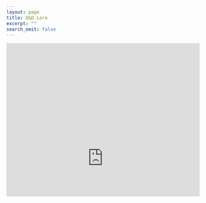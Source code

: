 ```yaml
---
layout: page
title: D&D Lore
excerpt: ""
search_omit: false
---
```


<div style="height: 400px; width: 100%; overflow: scroll; float: right">
  <iframe src="https://drive.google.com/embeddedfolderview?id=1xHKb0Z0AQnCouYn_Fh9mwaIZtIOTvEoJ#list" style="width:100%; height:600px; border:0;"></iframe>
</div>